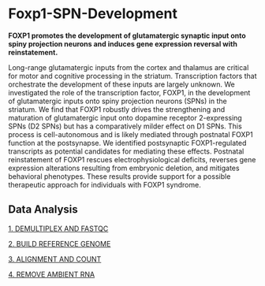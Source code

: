 # Foxp1-SPN-Development

**FOXP1 promotes the development of glutamatergic synaptic input onto spiny projection neurons and induces gene expression reversal with reinstatement.**

Long-range glutamatergic inputs from the cortex and thalamus are critical for motor and cognitive processing in the striatum. Transcription factors that orchestrate the development of these inputs are largely unknown. We investigated the role of the transcription factor, FOXP1, in the development of glutamatergic inputs onto spiny projection neurons (SPNs) in the striatum. We find that FOXP1 robustly drives the strengthening and maturation of glutamatergic input onto dopamine receptor 2-expressing SPNs (D2 SPNs) but has a comparatively milder effect on D1 SPNs. This process is cell-autonomous and is likely mediated through postnatal FOXP1 function at the postsynapse. We identified postsynaptic FOXP1-regulated transcripts as potential candidates for mediating these effects. Postnatal reinstatement of FOXP1 rescues electrophysiological deficits, reverses gene expression alterations resulting from embryonic deletion, and mitigates behavioral phenotypes. These results provide support for a possible therapeutic approach for individuals with FOXP1 syndrome.

## Data Analysis
[1. DEMULTIPLEX AND FASTQC](1_DEMUX_FASTQC.md)

[2. BUILD REFERENCE GENOME](2_BUILD_REFERENCE.md)

[3. ALIGNMENT AND COUNT](3_ALIGN_COUNT.md)

[4. REMOVE AMBIENT RNA](4_REMOVE_AMBIENT_RNA.md)
